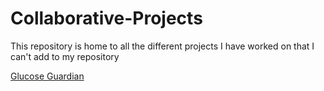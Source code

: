 # Collaborative-Projects
This repository is home to all the different projects I have worked on that I can't add to my repository

[Glucose Guardian](https://github.com/DiabetesGame/GlucoseGuardian)
